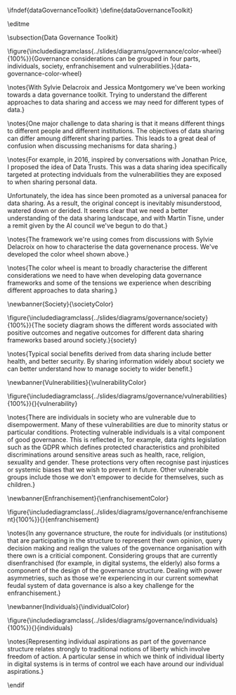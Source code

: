 \ifndef{dataGovernanceToolkit}
\define{dataGovernanceToolkit}

\editme

\subsection{Data Governance Toolkit}

\figure{\includediagramclass{../slides/diagrams/governance/color-wheel}{100%}}{Governance considerations can be grouped in four parts, individuals, society, enfranchisement and vulnerabilities.}{data-governance-color-wheel}

\notes{With Sylvie Delacroix and Jessica Montgomery we've been working towards a data governance toolkit. Trying to understand the different approaches to data sharing and access we may need for different types of data.}

\notes{One major challenge to data sharing is that it means different things to different people and different institutions. The objectives of data sharing can differ amoung different sharing parties. This leads to a great deal of confusion when discussing mechanisms for data sharing.}

\notes{For example, in 2016, inspired by conversations with Jonathan Price, I proposed the idea of Data Trusts. This was a data sharing idea specifically targeted at protecting indviduals from the vulnerabilities they are exposed to when sharing personal data. 

Unfortunately, the idea has since been promoted as a universal panacea for data sharing. As a result, the original concept is inevitably misunderstood, watered down or derided. It seems clear that we need a better understanding of the data sharing landscape, and with Martin Tisne, under a remit given by the AI council we've begun to do that.}

\notes{The framework we're using comes from discussions with Sylvie Delacroix on how to characterise the data governenance process. We've developed the color wheel shown above.}

\notes{The color wheel is meant to broadly characterise the different considerations we need to have when developing data governance frameworks and some of the tensions we experience when describing different approaches to data sharing.}

\newbanner{Society}{\societyColor}

\figure{\includediagramclass{../slides/diagrams/governance/society}{100%}}{The society diagram shows the different words associated with positive outcomes and negative outcomes for different data sharing frameworks based around society.}{society}

\notes{Typical social benefits derived from data sharing include better health, and better security. By sharing information widely about society we can better understand how to manage society to wider benefit.}

\newbanner{Vulnerabilities}{\vulnerabilityColor}

\figure{\includediagramclass{../slides/diagrams/governance/vulnerabilities}{100%}}{}{vulnerability}

\notes{There are individuals in society who are vulnerable due to disempowerment. Many of these vulnerabilities are due to minority status or particular conditions. Protecting vulnerable individuals is a vital component of good governance. This is reflected in, for example, data rights legislation such as the GDPR which defines protected characteristics and prohibited discriminations around sensitive areas such as health, race, religion, sexuality and gender. These protections very often recognise past injustices or systemic biases that we wish to prevent in future. Other vulnerable groups include those we don't empower to decide for themselves, such as children.}


\newbanner{Enfranchisement}{\enfranchisementColor}

\figure{\includediagramclass{../slides/diagrams/governance/enfranchisement}{100%}}{}{enfranchisement}

\notes{In any governance structure, the route for individuals (or institutions) that are participating in the structure to represent their own opinion, query decision making and realign the values of the governance organisation with there own is a criticial component. Considering groups that are currently disenfranchised (for example, in digital systems, the elderly) also forms a component of the design of the governance structure. Dealing with power asymmetries, such as those we're experiencing in our current somewhat feudal system of data governance is also a key challenge for the enfranchisement.}

\newbanner{Individuals}{\individualColor}

\figure{\includediagramclass{../slides/diagrams/governance/individuals}{100%}}{}{individuals}

\notes{Representing individual aspirations as part of the governance structure relates strongly to traditional notions of liberty which involve freedom of action. A particular sense in which we think of individual liberty in digital systems is in terms of control we each have around our individual aspirations.}

\endif
